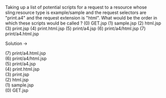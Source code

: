 Taking up a list of potential scripts for a request to a resource whose sling:resource type is example/sample and the request selectors are "print.a4" and the request extension is "html". What would be the order in which these scripts would be called ?
(0) GET.jsp
(1) sample.jsp
(2) html.jsp
(3) print.jsp
(4) print.html.jsp
(5) print/a4.jsp
(6) print/a4/html.jsp 
(7) print/a4.html.jsp 


Solution ->  

(7) print/a4.html.jsp  
(6) print/a4/html.jsp  
(5) print/a4.jsp  
(4) print.html.jsp  
(3) print.jsp  
(2) html.jsp  
(1) sample.jsp  
(0) GET.jsp
